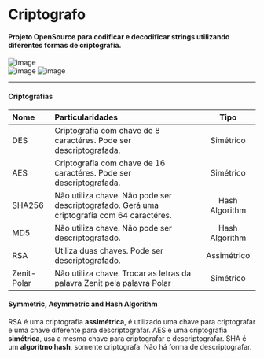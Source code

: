 # Criptografo
#### Projeto OpenSource para codificar e decodificar strings utilizando diferentes formas de criptografia.

![image](https://img.shields.io/github/license/peedroca/criptografo) <br>
![image](https://img.shields.io/badge/.Net_Framework-v4.8-blueviolet)
![image](https://img.shields.io/badge/.Net_Standard-v2.0.3-blueviolet)

---

#### Criptografias

| Nome | Particularidades | Tipo
| :--- | :--- | :---:
| DES | Criptografia com chave de 8 caractéres. Pode ser descriptografada. | Simétrico
| AES | Criptografia com chave de 16 caractéres. Pode ser descriptografada. | Simétrico
| SHA256 | Não utiliza chave. Não pode ser descriptografado. Gerá uma criptografia com 64 caractéres. | Hash Algorithm
| MD5 | Não utiliza chave. Não pode ser descriptografado. | Hash Algorithm
| RSA | Utiliza duas chaves. Pode ser descriptografado. | Assimétrico
| Zenit-Polar | Não utiliza chave. Trocar as letras da palavra Zenit pela palavra Polar | Simétrico

#### Symmetric, Asymmetric and Hash Algorithm

RSA é uma criptografia **assimétrica**, é utilizado uma chave para criptografar e uma chave diferente para descriptografar.
AES é uma criptografia **simétrica**, usa a mesma chave para criptografar e descriptografar.
SHA é um **algorítmo hash**, somente criptografa. Não há forma de descriptografar.
